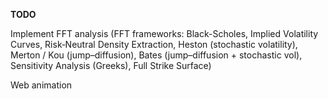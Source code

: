 **TODO**

Implement FFT analysis (FFT frameworks: Black-Scholes, Implied Volatility Curves, Risk‐Neutral Density Extraction, Heston (stochastic volatility), Merton / Kou (jump–diffusion), Bates (jump–diffusion + stochastic vol), Sensitivity Analysis (Greeks),  Full Strike Surface)

Web animation


    